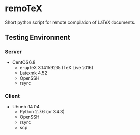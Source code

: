 # remoTeX
Short python script for remote compilation of LaTeX documents.

## Testing Environment
### Server
* CentOS 6.8
	- e-upTeX 3.14159265 (TeX Live 2016)
	- Latexmk 4.52
	- OpenSSH
	- rsync

### Client
* Ubuntu 14.04
	- Python 2.7.6 (or 3.4.3)
	- OpenSSH
	- rsync
	- scp
